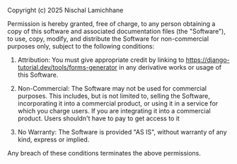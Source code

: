 Copyright (c) 2025 Nischal Lamichhane

Permission is hereby granted, free of charge, to any person obtaining a copy
of this software and associated documentation files (the "Software"), to use,
copy, modify, and distribute the Software for non-commercial purposes only,
subject to the following conditions:

1. Attribution: You must give appropriate credit by linking to
   https://django-tutorial.dev/tools/forms-generator in any derivative works
   or usage of this Software.

2. Non-Commercial: The Software may not be used for commercial purposes.
   This includes, but is not limited to, selling the Software, incorporating
   it into a commercial product, or using it in a service for which you
   charge users. If you are integrating it into a commercial product. Users
   shouldn't have to pay to get access to it

4. No Warranty: The Software is provided "AS IS", without warranty of any
   kind, express or implied.

Any breach of these conditions terminates the above permissions.
